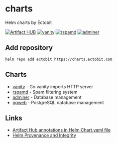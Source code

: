 # charts

Helm charts by Ectobit

[![Artifact HUB](https://img.shields.io/endpoint?url=https://artifacthub.io/badge/repository/ectobit)](https://artifacthub.io/packages/search?repo=ectobit)
[![vanity](https://github.com/ectobit/charts/actions/workflows/vanity.yml/badge.svg)](https://github.com/ectobit/charts/actions/workflows/vanity.yml)
[![rspamd](https://github.com/ectobit/charts/actions/workflows/rspamd.yml/badge.svg)](https://github.com/ectobit/charts/actions/workflows/rspamd.yml)
[![adminer](https://github.com/ectobit/charts/actions/workflows/adminer.yml/badge.svg)](https://github.com/ectobit/charts/actions/workflows/adminer.yml)

## Add repository

`helm repo add ectobit https://charts.ectobit.com`

## Charts

- [vanity](vanity/README.md) - Go vanity imports HTTP server
- [rspamd](rspamd/README.md) - Spam filtering system
- [adminer](adminer/README.md) - Database management
- [pgweb](pgweb/README.md) - PostgreSQL database management

## Links

- [Artifact Hub annotations in Helm Chart.yaml file](https://artifacthub.io/docs/topics/annotations/helm/)
- [Helm Provenance and Integrity](https://helm.sh/docs/topics/provenance/)
